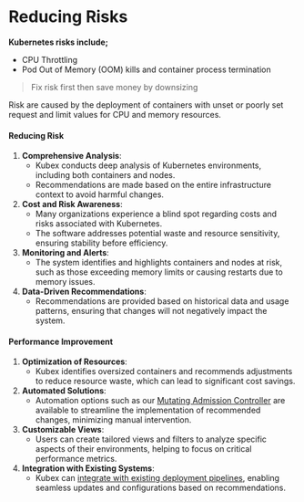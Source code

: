 # Reducing Risks

**Kubernetes risks include;**

* CPU Throttling
* Pod Out of Memory (OOM) kills and container process termination

> Fix risk first then save money by downsizing

Risk are caused by the deployment of containers with unset or poorly set request and limit values for CPU and memory resources.

#### Reducing Risk

1. **Comprehensive Analysis**:
   * Kubex conducts deep analysis of Kubernetes environments, including both containers and nodes.
   * Recommendations are made based on the entire infrastructure context to avoid harmful changes.
2. **Cost and Risk Awareness**:
   * Many organizations experience a blind spot regarding costs and risks associated with Kubernetes.
   * The software addresses potential waste and resource sensitivity, ensuring stability before efficiency.
3. **Monitoring and Alerts**:
   * The system identifies and highlights containers and nodes at risk, such as those exceeding memory limits or causing restarts due to memory issues.
4. **Data-Driven Recommendations**:
   * Recommendations are provided based on historical data and usage patterns, ensuring that changes will not negatively impact the system.

#### Performance Improvement

1. **Optimization of Resources**:
   * Kubex identifies oversized containers and recommends adjustments to reduce resource waste, which can lead to significant cost savings.
2. **Automated Solutions**:
   * Automation options such as our [Mutating Admission Controller](../../automation.md) are available to streamline the implementation of recommended changes, minimizing manual intervention.
3. **Customizable Views**:
   * Users can create tailored views and filters to analyze specific aspects of their environments, helping to focus on critical performance metrics.
4. **Integration with Existing Systems**:
   * Kubex can [integrate with existing deployment pipelines](../../apis/), enabling seamless updates and configurations based on recommendations.
